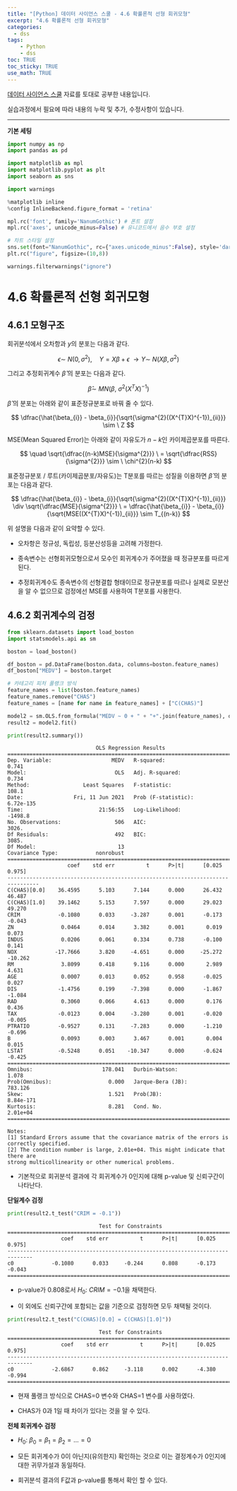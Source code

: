 ```yaml
---
title: "[Python] 데이터 사이언스 스쿨 - 4.6 확률론적 선형 회귀모형"
excerpt: "4.6 확률론적 선형 회귀모형"
categories: 
  - dss
tags: 
    - Python
    - dss
toc: TRUE
toc_sticky: TRUE
use_math: TRUE
---
```


[데이터 사이언스 스쿨](https://datascienceschool.net/intro.html) 자료를 토대로 공부한 내용입니다.

실습과정에서 필요에 따라 내용의 누락 및 추가, 수정사항이 있습니다.

---


**기본 세팅**


```python
import numpy as np
import pandas as pd

import matplotlib as mpl
import matplotlib.pyplot as plt
import seaborn as sns

import warnings
```


```python
%matplotlib inline
%config InlineBackend.figure_format = 'retina'

mpl.rc('font', family='NanumGothic') # 폰트 설정
mpl.rc('axes', unicode_minus=False) # 유니코드에서 음수 부호 설정

# 차트 스타일 설정
sns.set(font="NanumGothic", rc={"axes.unicode_minus":False}, style='darkgrid')
plt.rc("figure", figsize=(10,8))

warnings.filterwarnings("ignore")
```

# 4.6 확률론적 선형 회귀모형

## 4.6.1 모형구조

회귀분석에서 오차항과 $y$의 분포는 다음과 같다.

$$
\epsilon \sim \ N(0,\sigma^{2}) , \quad Y = X\beta + \epsilon
\;
\rightarrow Y \sim \ N(X\beta,\sigma^{2})
$$

그리고 추정회귀계수 $\hat{\beta}$ 의 분포는 다음과 같다.

$$\hat{\beta} \sim \ MN(\beta, \ \sigma^{2}(X^{T}X)^{-1})$$

$\hat{\beta}$ 의 분포는 아래와 같이 표준정규분포로 바꿔 줄 수 있다.

$$
\dfrac{\hat{\beta_{i}} - \beta_{i}}{\sqrt{\sigma^{2}((X^{T}X)^{-1})_{ii}}} \sim \ Z
$$

MSE(Mean Squared Error)는 아래와 같이 자유도가 $n-k$인 카이제곱분포를 따른다.

$$
\quad
\sqrt{\dfrac{(n-k)MSE}{\sigma^{2}}}
\ = 
\sqrt{\dfrac{RSS}{\sigma^{2}}} \sim \ \chi^{2}(n-k)
$$

표준정규분포 / 루트(카이제곱분포/자유도)는 T분포를 따르는 성질을 이용하면 $\hat{\beta}$ 의 분포는 다음과 같다.

$$
\dfrac{\hat{\beta_{i}} - \beta_{i}}{\sqrt{\sigma^{2}((X^{T}X)^{-1})_{ii}}} \div
\sqrt{\dfrac{MSE}{\sigma^{2}}} 
\ = 
\dfrac{\hat{\beta_{i}} - \beta_{i}}{\sqrt{MSE((X^{T}X)^{-1})_{ii}}}
\sim T_{(n-k)}
$$

위 설명을 다음과 같이 요약할 수 있다.

- 오차항은 정규성, 독립성, 등분산성등을 고려해 가정한다.


- 종속변수는 선형회귀모형으로서 모수인 회귀계수가 주어졌을 때 정규분포를 따르게 된다.


- 추정회귀계수도 종속변수의 선형결합 형태이므로 정규분포를 따르나 실제로 모분산을 알 수 없으므로 검정에선 MSE를 사용하여 T분포를 사용한다.

## 4.6.2 회귀계수의 검정


```python
from sklearn.datasets import load_boston
import statsmodels.api as sm

boston = load_boston()

df_boston = pd.DataFrame(boston.data, columns=boston.feature_names)
df_boston["MEDV"] = boston.target

# 카테고리 피처 풀랭크 방식
feature_names = list(boston.feature_names)
feature_names.remove("CHAS")
feature_names = [name for name in feature_names] + ["C(CHAS)"]

model2 = sm.OLS.from_formula("MEDV ~ 0 + " + "+".join(feature_names), data=df_boston)
result2 = model2.fit()

print(result2.summary())
```

                                OLS Regression Results                            
    ==============================================================================
    Dep. Variable:                   MEDV   R-squared:                       0.741
    Model:                            OLS   Adj. R-squared:                  0.734
    Method:                 Least Squares   F-statistic:                     108.1
    Date:                Fri, 11 Jun 2021   Prob (F-statistic):          6.72e-135
    Time:                        21:56:55   Log-Likelihood:                -1498.8
    No. Observations:                 506   AIC:                             3026.
    Df Residuals:                     492   BIC:                             3085.
    Df Model:                          13                                         
    Covariance Type:            nonrobust                                         
    ================================================================================
                       coef    std err          t      P>|t|      [0.025      0.975]
    --------------------------------------------------------------------------------
    C(CHAS)[0.0]    36.4595      5.103      7.144      0.000      26.432      46.487
    C(CHAS)[1.0]    39.1462      5.153      7.597      0.000      29.023      49.270
    CRIM            -0.1080      0.033     -3.287      0.001      -0.173      -0.043
    ZN               0.0464      0.014      3.382      0.001       0.019       0.073
    INDUS            0.0206      0.061      0.334      0.738      -0.100       0.141
    NOX            -17.7666      3.820     -4.651      0.000     -25.272     -10.262
    RM               3.8099      0.418      9.116      0.000       2.989       4.631
    AGE              0.0007      0.013      0.052      0.958      -0.025       0.027
    DIS             -1.4756      0.199     -7.398      0.000      -1.867      -1.084
    RAD              0.3060      0.066      4.613      0.000       0.176       0.436
    TAX             -0.0123      0.004     -3.280      0.001      -0.020      -0.005
    PTRATIO         -0.9527      0.131     -7.283      0.000      -1.210      -0.696
    B                0.0093      0.003      3.467      0.001       0.004       0.015
    LSTAT           -0.5248      0.051    -10.347      0.000      -0.624      -0.425
    ==============================================================================
    Omnibus:                      178.041   Durbin-Watson:                   1.078
    Prob(Omnibus):                  0.000   Jarque-Bera (JB):              783.126
    Skew:                           1.521   Prob(JB):                    8.84e-171
    Kurtosis:                       8.281   Cond. No.                     2.01e+04
    ==============================================================================
    
    Notes:
    [1] Standard Errors assume that the covariance matrix of the errors is correctly specified.
    [2] The condition number is large, 2.01e+04. This might indicate that there are
    strong multicollinearity or other numerical problems.
    

- 기본적으로 회귀분석 결과에 각 회귀계수가 0인지에 대해 p-value 및 신뢰구간이 나타난다.

**단일계수 검정**


```python
print(result2.t_test("CRIM = -0.1"))
```

                                 Test for Constraints                             
    ==============================================================================
                     coef    std err          t      P>|t|      [0.025      0.975]
    ------------------------------------------------------------------------------
    c0            -0.1080      0.033     -0.244      0.808      -0.173      -0.043
    ==============================================================================
    

- p-value가 0.808로서 $H_{0}: \ CRIM = -0.1$을 채택한다.


- 이 외에도 신뢰구간에 포함되는 값을 기준으로 검정하면 모두 채택될 것이다.


```python
print(result2.t_test("C(CHAS)[0.0] = C(CHAS)[1.0]"))
```

                                 Test for Constraints                             
    ==============================================================================
                     coef    std err          t      P>|t|      [0.025      0.975]
    ------------------------------------------------------------------------------
    c0            -2.6867      0.862     -3.118      0.002      -4.380      -0.994
    ==============================================================================
    

- 현재 풀랭크 방식으로 CHAS=0 변수와 CHAS=1 변수를 사용하였다.


- CHAS가 0과 1일 때 차이가 있다는 것을 알 수 있다. 

**전체 회귀계수 검정**

- $H_{0}: \ \beta_{0} = \beta_{1} = \beta_{2} = ... = 0$


- 모든 회귀계수가 0이 아닌지(유의한지) 확인하는 것으로 이는 결정계수가 0인지에 대한 귀무가설과 동일하다.


- 회귀분석 결과의 F값과 p-value를 통해서 확인 할 수 있다.
